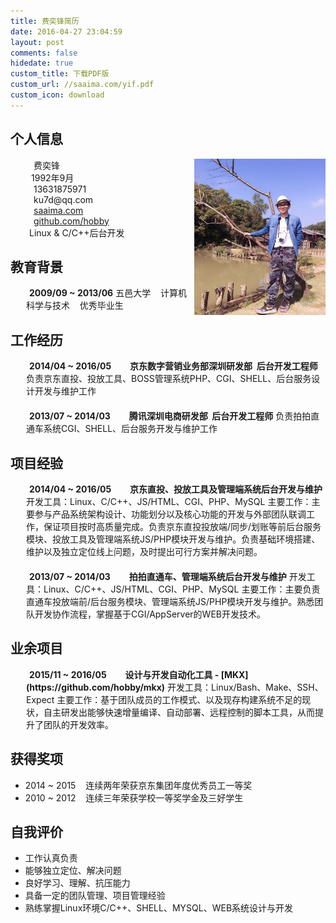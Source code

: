 ```yaml
---
title: 费奕锋简历
date: 2016-04-27 23:04:59
layout: post
comments: false
hidedate: true
custom_title: 下载PDF版
custom_url: //saaima.com/yif.pdf
custom_icon: download
---
```


<style>
p.custom {
	margin: 0px;
	padding-left: 25px;
}

/* PC端屏幕 */
p.custom2 {
	margin-bottom: 20px;
	padding-left: 25px;
}
img.picture {
	float: right;
	width: 210px;
	height: 250px;
}
p.custom .fancybox img {
  margin: -15px 35px 0 0;
}

/* 移动端屏幕 */
@media (max-width: 520px) {
  p.custom .fancybox img {
	margin: 0 auto;
  }
  img.picture {
	float: right;
	width: 180px;
	height: 200px;
  }
}
/* iphone 6 竖屏 */
@media (max-width: 450px) {
  p.custom .fancybox img {
	margin: 20px 0px 0 0;
  }
  img.picture {
	float: right;
	width: 130px;
	height: 150px;
  }
}
/* iphone 5s 竖屏 */
@media (max-width: 350px) {
  p.custom .fancybox img {
	margin: 0 auto;
	margin: 20px 0px 0 0;
  }
  img.picture {
	float: right;
	width: 105px;
	height: 120px;
  }
}
@media (max-width: 315px) {
  p.custom .fancybox {
	display: none;
  }
}
</style>


## 个人信息
<p class="custom"> <img class="picture" src="/images/yif.jpg" style=""></img> <i class="fa fa-user"/></i> <span style="margin-left: 12px;">费奕锋</span>
</p>

<p class="custom"> <i class="fa fa-birthday-cake"/></i> <span style="margin-left: 8px;">1992年9月</span> </p>

<p class="custom"> <i class="fa fa-phone"/></i> <span style="margin-left: 12px;">13631875971</span> </p>

<p class="custom"> <i class="fa fa-envelope-o"/></i> <span style="margin-left: 12px;">ku7d@qq.com</span> </p>

<p class="custom"> <i class="fa fa-home"/></i> <span style="margin-left: 12px;"><a target="_blank" href="http://saaima.com">saaima.com</a></span> </p>

<p class="custom"> <i class="fa fa-github"/></i> <span style="margin-left: 12px;"><a target="_blank" href="https://github.com/hobby">github.com/hobby</a></span> </p>

<p class="custom"> <i class="fa fa-heart-o"/></i> <span style="margin-left: 5px;">Linux & C/C++后台开发</span> </p>

## 教育背景
<p class="custom"> <i class="fa fa-graduation-cap"/></i> <span style="margin-left: 5px;"><strong>2009/09 ~ 2013/06</strong>
五邑大学&nbsp;&nbsp;&nbsp;&nbsp;计算机科学与技术&nbsp;&nbsp;&nbsp;&nbsp;优秀毕业生</span> </p>


## 工作经历
<p class="custom2"> <i class="fa fa-calendar-o"/></i> <span style="margin-left: 5px;"><strong>2014/04 ~ 2016/05 &nbsp;&nbsp;&nbsp;&nbsp;&nbsp;<i class="fa fa-group"/></i> &nbsp;&nbsp;京东数字营销业务部深圳研发部&nbsp;&nbsp;后台开发工程师</strong>
负责京东直投、投放工具、BOSS管理系统PHP、CGI、SHELL、后台服务设计开发与维护工作</span> </p>

<p class="custom2"> <i class="fa fa-calendar-o"/></i> <span style="margin-left: 5px;"><strong>2013/07 ~ 2014/03 &nbsp;&nbsp;&nbsp;&nbsp;&nbsp;<i class="fa fa-group"/></i> &nbsp;&nbsp;腾讯深圳电商研发部&nbsp;&nbsp;后台开发工程师</strong>
负责拍拍直通车系统CGI、SHELL、后台服务开发与维护工作</span> </p>


## 项目经验
<p class="custom2"> <i class="fa fa-calendar-o"/></i> <span style="margin-left: 5px;"><strong>2014/04 ~ 2016/05 &nbsp;&nbsp;&nbsp;&nbsp;&nbsp;<i class="fa fa-wrench"/></i> &nbsp;&nbsp;京东直投、投放工具及管理端系统后台开发与维护</strong>
开发工具：Linux、C/C++、JS/HTML、CGI、PHP、MySQL
主要工作：主要参与产品系统架构设计、功能划分以及核心功能的开发与外部团队联调工作，保证项目按时高质量完成。负责京东直投投放端/同步/划账等前后台服务模块、投放工具及管理端系统JS/PHP模块开发与维护。负责基础环境搭建、维护以及独立定位线上问题，及时提出可行方案并解决问题。
</span> </p>

<p class="custom2"> <i class="fa fa-calendar-o"/></i> <span style="margin-left: 5px;"><strong>2013/07 ~ 2014/03 &nbsp;&nbsp;&nbsp;&nbsp;&nbsp;<i class="fa fa-wrench"/></i> &nbsp;&nbsp;拍拍直通车、管理端系统后台开发与维护</strong>
开发工具：Linux、C/C++、JS/HTML、CGI、PHP、MySQL
主要工作：主要负责直通车投放端前/后台服务模块、管理端系统JS/PHP模块开发与维护。熟悉团队开发协作流程，掌握基于CGI/AppServer的WEB开发技术。
</span> </p>


## 业余项目
<p class="custom2"> <i class="fa fa-calendar-o"/></i> <span style="margin-left: 5px;"><strong>2015/11 ~ 2016/05 &nbsp;&nbsp;&nbsp;&nbsp;&nbsp;<i class="fa fa-wrench"/></i> &nbsp;&nbsp;设计与开发自动化工具 - [MKX](https://github.com/hobby/mkx)</strong>
开发工具：Linux/Bash、Make、SSH、Expect
主要工作：基于团队成员的工作模式、以及现存构建系统不足的现状，自主研发出能够快速增量编译、自动部署、远程控制的脚本工具，从而提升了团队的开发效率。
</span> </p>


## 获得奖项
* 2014 ~ 2015&nbsp;&nbsp;&nbsp;&nbsp;连续两年荣获京东集团年度优秀员工一等奖
* 2010 ~ 2012&nbsp;&nbsp;&nbsp;&nbsp;连续三年荣获学校一等奖学金及三好学生


## 自我评价
* 工作认真负责
* 能够独立定位、解决问题
* 良好学习、理解、抗压能力
* 具备一定的团队管理、项目管理经验
* 熟练掌握Linux环境C/C++、SHELL、MYSQL、WEB系统设计与开发


